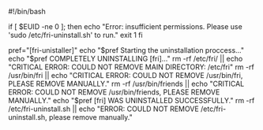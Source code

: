 #!/bin/bash


if [ $EUID -ne 0 ]; then
    echo "Error: insufficient permissions. Please use 'sudo /etc/fri-uninstall.sh' to run."
    exit 1
fi

pref="[fri-unistaller]"
echo "$pref Starting the uninstallation proccess..."
echo "$pref COMPLETELY UNINSTALLING [fri]..."
rm -rf /etc/fri/ || echo "CRITICAL ERROR: COULD NOT REMOVE MAIN DIRECTORY: /etc/fri"
rm -rf /usr/bin/fri || echo "CRITICAL ERROR: COULD NOT REMOVE /usr/bin/fri, PLEASE REMOVE MANUALLY."
rm -rf /usr/bin/friends || echo "CRITICAL ERROR: COULD NOT REMOVE /usr/bin/friends, PLEASE REMOVE MANUALLY."
echo "$pref [fri] WAS UNINSTALLED SUCCESSFULLY."
rm -rf /etc/fri-uninstall.sh || echo "ERROR: COULD NOT REMOVE /etc/fri-uninstall.sh, please remove manually."
